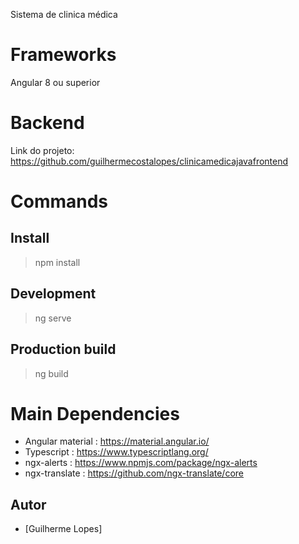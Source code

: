 Sistema de clinica médica

# Frameworks

Angular 8 ou superior

# Backend

Link do projeto: https://github.com/guilhermecostalopes/clinicamedicajavafrontend 

# Commands

## Install

> npm install

## Development

> ng serve

## Production build

> ng build

# Main Dependencies

- Angular material : https://material.angular.io/
- Typescript : https://www.typescriptlang.org/
- ngx-alerts : https://www.npmjs.com/package/ngx-alerts
- ngx-translate : https://github.com/ngx-translate/core

## Autor

- [Guilherme Lopes]
